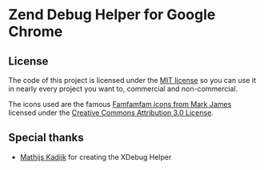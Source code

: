 Zend Debug Helper for Google Chrome
===============================
License
-------
The code of this project is licensed under the [MIT license](https://github.com/semin-lev/zend-debug-helper-for-chrome/blob/master/source/License)
so you can use it in nearly every project you want to, commercial and non-commercial.

The icons used are the famous [Famfamfam icons from Mark James](http://www.famfamfam.com/lab/icons/silk/)
licensed under the [Creative Commons Attribution 3.0 License](http://creativecommons.org/licenses/by/3.0/).

Special thanks
--------------
* [Mathijs Kadijk](https://github.com/mac-cain13) for creating the XDebug Helper
